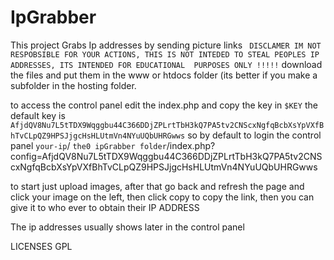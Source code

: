 # IpGrabber
This project Grabs Ip addresses by sending picture links
` DISCLAMER IM NOT RESPOBSIBLE FOR YOUR ACTIONS, THIS IS NOT INTEDED TO STEAL PEOPLES IP ADDRESSES, ITS INTENDED FOR EDUCATIONAL 
PURPOSES ONLY !!!!!`
download the files and put them in the www or htdocs folder (its better if you make a subfolder in the hosting folder.

to access the control panel edit the index.php and copy the key in `$KEY`
the default key is `AfjdQV8Nu7L5tTDX9Wqggbu44C366DDjZPLrtTbH3kQ7PA5tv2CNScxNgfqBcbXsYpVXfBhTvCLpQZ9HPSJjgcHsHLUtmVn4NYuUQbUHRGwws`
so by default to login the control panel 
`your-ip`/ `the0 ipGrabber folder`/index.php?config=AfjdQV8Nu7L5tTDX9Wqggbu44C366DDjZPLrtTbH3kQ7PA5tv2CNScxNgfqBcbXsYpVXfBhTvCLpQZ9HPSJjgcHsHLUtmVn4NYuUQbUHRGwws

to start just upload images, after that go back and refresh the page and click your image on the left, then click copy to copy the
link, then you can give it to who ever to obtain their IP ADDRESS

The ip addresses usually shows later in the control panel


LICENSES GPL

